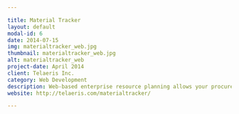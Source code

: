 ```yaml
---

title: Material Tracker
layout: default
modal-id: 6
date: 2014-07-15
img: materialtracker_web.jpg
thumbnail: materialtracker_web.jpg
alt: materialtracker_web
project-date: April 2014
client: Telaeris Inc.
category: Web Development
description: Web-based enterprise resource planning allows your procurement team and requesters to easily track every step of the process from anywhere. Material Tracker makes it easy for your employees to request and order materials, equipment, and supplies from any web browser or internet enabled phone.
website: http://telaeris.com/materialtracker/

---
```


